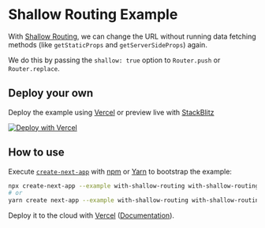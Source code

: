 # Shallow Routing Example

With [Shallow Routing](https://nextjs.org/docs/routing/shallow-routing), we can change the URL without running data fetching methods (like `getStaticProps` and `getServerSideProps`) again.

We do this by passing the `shallow: true` option to `Router.push` or `Router.replace`.

## Deploy your own

Deploy the example using [Vercel](https://vercel.com?utm_source=github&utm_medium=readme&utm_campaign=next-example) or preview live with [StackBlitz](https://stackblitz.com/github/vercel/next.js/tree/canary/examples/with-shallow-routing)

[![Deploy with Vercel](https://vercel.com/button)](https://vercel.com/new/git/external?repository-url=https://github.com/vercel/next.js/tree/canary/examples/with-shallow-routing&project-name=with-shallow-routing&repository-name=with-shallow-routing)

## How to use

Execute [`create-next-app`](https://github.com/vercel/next.js/tree/canary/packages/create-next-app) with [npm](https://docs.npmjs.com/cli/init) or [Yarn](https://yarnpkg.com/lang/en/docs/cli/create/) to bootstrap the example:

```bash
npx create-next-app --example with-shallow-routing with-shallow-routing-app
# or
yarn create next-app --example with-shallow-routing with-shallow-routing-app
```

Deploy it to the cloud with [Vercel](https://vercel.com/new?utm_source=github&utm_medium=readme&utm_campaign=next-example) ([Documentation](https://nextjs.org/docs/deployment)).
